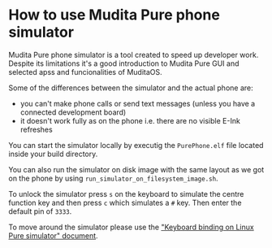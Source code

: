 # How to use Mudita Pure phone simulator

Mudita Pure phone simulator is a tool created to speed up developer work. Despite its limitations it's a good introduction to Mudita Pure GUI and selected apss and funcionalities of MuditaOS.

Some of the differences between the simulator and the actual phone are:
- you can't make phone calls or send text messages (unless you have a connected development board)
- it doesn't work fully as on the phone i.e. there are no visible E-Ink refreshes

You can start the simulator locally by executig the `PurePhone.elf` file located inside your build directory. 

You can also run the simulator on disk image with the same layout as we got on the phone by using `run_simulator_on_filesystem_image.sh`.

To unlock the simulator press `s` on the keyboard to simulate the centre function key and then press `c` which simulates a `#` key. Then enter the default pin of `3333`.

To move around the simulator please use the ["Keyboard binding on Linux Pure simulator" document](host_keyboard_bindings.md).
